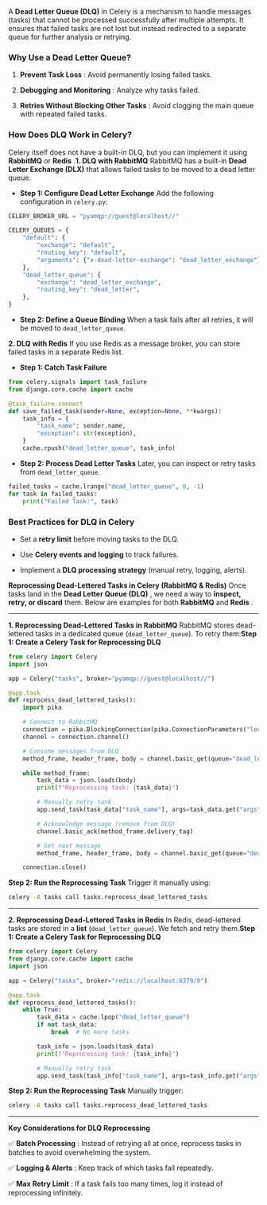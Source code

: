 A **Dead Letter Queue (DLQ)**  in Celery is a mechanism to handle messages (tasks) that cannot be processed successfully after multiple attempts. It ensures that failed tasks are not lost but instead redirected to a separate queue for further analysis or retrying.

### Why Use a Dead Letter Queue?

1. **Prevent Task Loss** : Avoid permanently losing failed tasks.

2. **Debugging and Monitoring** : Analyze why tasks failed.

3. **Retries Without Blocking Other Tasks** : Avoid clogging the main queue with repeated failed tasks.

### How Does DLQ Work in Celery?

Celery itself does not have a built-in DLQ, but you can implement it using **RabbitMQ**  or **Redis** .**1. DLQ with RabbitMQ** RabbitMQ has a built-in **Dead Letter Exchange (DLX)**  that allows failed tasks to be moved to a dead letter queue.

- **Step 1: Configure Dead Letter Exchange**
Add the following configuration in `celery.py`:

```python
CELERY_BROKER_URL = "pyamqp://guest@localhost//"

CELERY_QUEUES = {
    "default": {
        "exchange": "default",
        "routing_key": "default",
        "arguments": {"x-dead-letter-exchange": "dead_letter_exchange"},
    },
    "dead_letter_queue": {
        "exchange": "dead_letter_exchange",
        "routing_key": "dead_letter",
    },
}
```

- **Step 2: Define a Queue Binding**
When a task fails after all retries, it will be moved to `dead_letter_queue`.

**2. DLQ with Redis**
If you use Redis as a message broker, you can store failed tasks in a separate Redis list.

- **Step 1: Catch Task Failure**

```python
from celery.signals import task_failure
from django.core.cache import cache

@task_failure.connect
def save_failed_task(sender=None, exception=None, **kwargs):
    task_info = {
        "task_name": sender.name,
        "exception": str(exception),
    }
    cache.rpush("dead_letter_queue", task_info)
```

- **Step 2: Process Dead Letter Tasks**
Later, you can inspect or retry tasks from `dead_letter_queue`.

```python
failed_tasks = cache.lrange("dead_letter_queue", 0, -1)
for task in failed_tasks:
    print("Failed Task:", task)
```

### Best Practices for DLQ in Celery

- Set a **retry limit**  before moving tasks to the DLQ.

- Use **Celery events and logging**  to track failures.

- Implement a **DLQ processing strategy**  (manual retry, logging, alerts).

**Reprocessing Dead-Lettered Tasks in Celery (RabbitMQ & Redis)** Once tasks land in the **Dead Letter Queue (DLQ)** , we need a way to **inspect, retry, or discard**  them. Below are examples for both **RabbitMQ**  and **Redis** .

---

**1. Reprocessing Dead-Lettered Tasks in RabbitMQ** RabbitMQ stores dead-lettered tasks in a dedicated queue (`dead_letter_queue`). To retry them:**Step 1: Create a Celery Task for Reprocessing DLQ**

```python
from celery import Celery
import json

app = Celery("tasks", broker="pyamqp://guest@localhost//")

@app.task
def reprocess_dead_lettered_tasks():
    import pika

    # Connect to RabbitMQ
    connection = pika.BlockingConnection(pika.ConnectionParameters("localhost"))
    channel = connection.channel()

    # Consume messages from DLQ
    method_frame, header_frame, body = channel.basic_get(queue="dead_letter_queue")

    while method_frame:
        task_data = json.loads(body)
        print(f"Reprocessing task: {task_data}")

        # Manually retry task
        app.send_task(task_data["task_name"], args=task_data.get("args", []), kwargs=task_data.get("kwargs", {}))

        # Acknowledge message (remove from DLQ)
        channel.basic_ack(method_frame.delivery_tag)

        # Get next message
        method_frame, header_frame, body = channel.basic_get(queue="dead_letter_queue")

    connection.close()
```

**Step 2: Run the Reprocessing Task**
Trigger it manually using:

```bash
celery -A tasks call tasks.reprocess_dead_lettered_tasks
```

---

**2. Reprocessing Dead-Lettered Tasks in Redis** In Redis, dead-lettered tasks are stored in a **list**  (`dead_letter_queue`). We fetch and retry them.**Step 1: Create a Celery Task for Reprocessing DLQ**

```python
from celery import Celery
from django.core.cache import cache
import json

app = Celery("tasks", broker="redis://localhost:6379/0")

@app.task
def reprocess_dead_lettered_tasks():
    while True:
        task_data = cache.lpop("dead_letter_queue")
        if not task_data:
            break  # No more tasks

        task_info = json.loads(task_data)
        print(f"Reprocessing task: {task_info}")

        # Manually retry task
        app.send_task(task_info["task_name"], args=task_info.get("args", []), kwargs=task_info.get("kwargs", {}))
```

**Step 2: Run the Reprocessing Task**
Manually trigger:

```bash
celery -A tasks call tasks.reprocess_dead_lettered_tasks
```

---

**Key Considerations for DLQ Reprocessing**

✅ **Batch Processing** : Instead of retrying all at once, reprocess tasks in batches to avoid overwhelming the system.

✅ **Logging & Alerts** : Keep track of which tasks fail repeatedly.

✅ **Max Retry Limit** : If a task fails too many times, log it instead of reprocessing infinitely.
